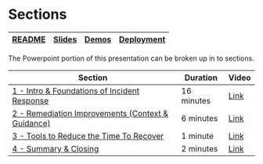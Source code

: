 # Sections

| [README](/ops30/README.md) | [Slides](/ops30/slides/README.md) | [Demos](/ops30/demos/README.md) | [Deployment](/ops30/deployment/README.md) | 
|--------|-------|------------|-----------|

The Powerpoint portion of this presentation can be broken up in to sections.

| Section  | Duration | Video |
|----------|----------|-------|
|[1 - Intro & Foundations of Incident Response](../section/01/README.md)|16 minutes |[Link](https://globaleventcdn.blob.core.windows.net/assets/ops/ops30/video/02_Presentation_Section_One.mp4)
|[2 - Remediation Improvements (Context & Guidance)](../section/02/README.md)|6 minutes  |[Link](https://globaleventcdn.blob.core.windows.net/assets/ops/ops30/video/02_Presentation_Section_Two.mp4)
|[3 - Tools to Reduce the Time To Recover ](../section/03/README.md)|1 minute   |[Link](https://globaleventcdn.blob.core.windows.net/assets/ops/ops30/video/02_Presentation_Section_Three.mp4)
|[4 - Summary & Closing](../section/04/README.md)|2 minutes  |[Link](https://globaleventcdn.blob.core.windows.net/assets/ops/ops30/video/02_Presentation_Section_Four.mp4)